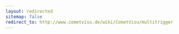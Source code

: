 ```yaml
---
layout: redirected
sitemap: false
redirect_to: http://www.cometvisu.de/wiki/CometVisu/multitrigger
---
```


